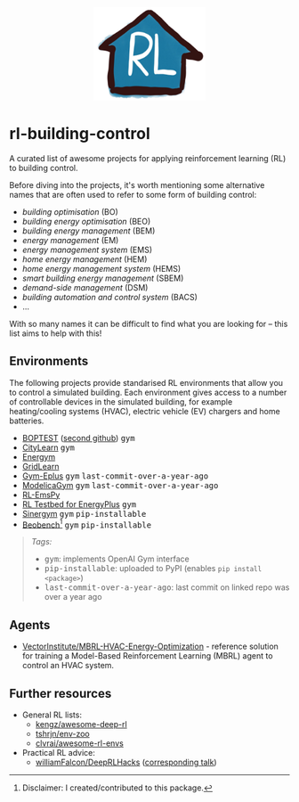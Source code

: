 <p align="center">
<img src="https://github.com/rdnfn/rl-building-control/raw/main/rl_building_control_logo.jpg" width="200"/>
</p>
  
# rl-building-control
A curated list of awesome projects for applying reinforcement learning (RL) to building control.

Before diving into the projects, it's worth mentioning some alternative names that are often used to refer to some form of building control: 
- *building optimisation* (BO)
- *building energy optimisation* (BEO)
- *building energy management* (BEM)
- *energy management* (EM)
- *energy management system* (EMS)
- *home energy management* (HEM)
- *home energy management system* (HEMS)
- *smart building energy management* (SBEM)
- *demand-side management* (DSM)
- *building automation and control system* (BACS)
- ...

With so many names it can be difficult to find what you are looking for – this list aims to help with this!

## Environments

The following projects provide standarised RL environments that allow you to control a simulated building. Each environment gives access to a number of controllable devices in the simulated building, for example heating/cooling systems (HVAC), electric vehicle (EV) chargers and home batteries.

- [BOPTEST](https://github.com/ibpsa/project1-boptest) ([second github](https://github.com/ibpsa/project1-boptest-gym)) <kbd>gym</kbd>
- [CityLearn](https://github.com/intelligent-environments-lab/CityLearn) <kbd>gym</kbd>
- [Energym](https://github.com/bsl546/energym)
- [GridLearn](https://github.com/apigott/CityLearn)
- [Gym-Eplus](https://github.com/zhangzhizza/Gym-Eplus) <kbd>gym</kbd> <kbd>last-commit-over-a-year-ago</kbd>
- [ModelicaGym](https://github.com/ucuapps/modelicagym) <kbd>gym</kbd> <kbd>last-commit-over-a-year-ago</kbd>
- [RL-EmsPy](https://github.com/mechyai/RL-EmsPy)
- [RL Testbed for EnergyPlus](https://github.com/IBM/rl-testbed-for-energyplus) <kbd>gym</kbd>
- [Sinergym](https://github.com/jajimer/sinergym) <kbd>gym</kbd> <kbd>pip-installable</kbd>
- [Beobench](https://github.com/rdnfn/beobench)[^1] <kbd>gym</kbd> <kbd>pip-installable</kbd>

> *Tags:*
> - <kbd>gym</kbd>: implements OpenAI Gym interface
> - <kbd>pip-installable</kbd>: uploaded to PyPI (enables `pip install <package>`)
> - <kbd>last-commit-over-a-year-ago</kbd>: last commit on linked repo was over a year ago

[^1]: Disclaimer: I created/contributed to this package.

## Agents

- [VectorInstitute/MBRL-HVAC-Energy-Optimization](https://github.com/VectorInstitute/MBRL-HVAC-Energy-Optimization) - reference solution for training a Model-Based Reinforcement Learning (MBRL) agent to control an HVAC system.


## Further resources

- General RL lists:
  - [kengz/awesome-deep-rl](https://github.com/kengz/awesome-deep-rl)
  - [tshrjn/env-zoo](https://github.com/tshrjn/env-zoo)
  - [clvrai/awesome-rl-envs](https://github.com/clvrai/awesome-rl-envs)
- Practical RL advice:
  - [williamFalcon/DeepRLHacks](https://github.com/williamFalcon/DeepRLHacks) ([corresponding talk](https://www.youtube.com/watch?v=8EcdaCk9KaQ))
